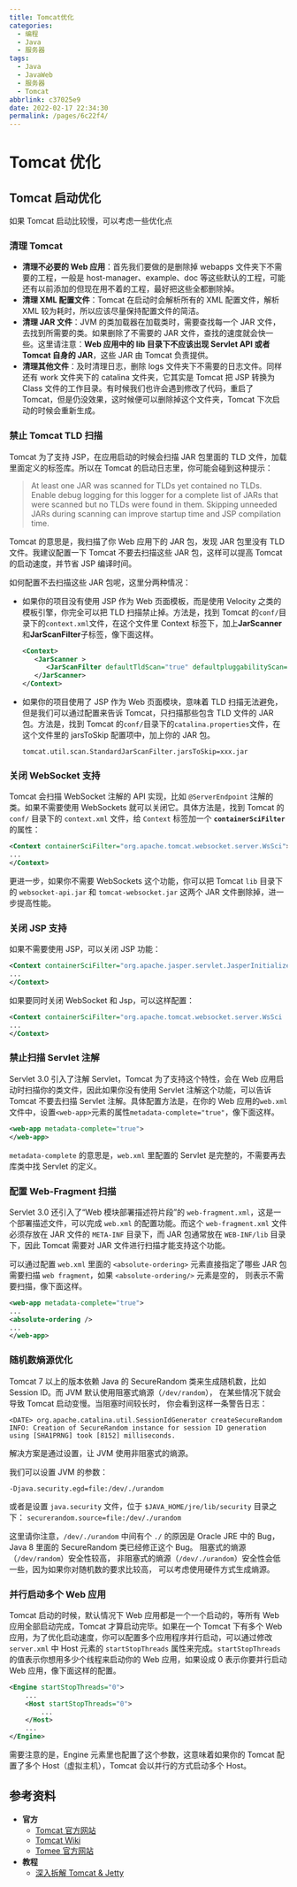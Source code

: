 ```yaml
---
title: Tomcat优化
categories: 
  - 编程
  - Java
  - 服务器
tags: 
  - Java
  - JavaWeb
  - 服务器
  - Tomcat
abbrlink: c37025e9
date: 2022-02-17 22:34:30
permalink: /pages/6c22f4/
---
```


# Tomcat 优化

## Tomcat 启动优化

如果 Tomcat 启动比较慢，可以考虑一些优化点

### 清理 Tomcat

- **清理不必要的 Web 应用**：首先我们要做的是删除掉 webapps 文件夹下不需要的工程，一般是 host-manager、example、doc 等这些默认的工程，可能还有以前添加的但现在用不着的工程，最好把这些全都删除掉。
- **清理 XML 配置文件**：Tomcat 在启动时会解析所有的 XML 配置文件，解析 XML 较为耗时，所以应该尽量保持配置文件的简洁。
- **清理 JAR 文件**：JVM 的类加载器在加载类时，需要查找每一个 JAR 文件，去找到所需要的类。如果删除了不需要的 JAR 文件，查找的速度就会快一些。这里请注意：**Web 应用中的 lib 目录下不应该出现 Servlet API 或者 Tomcat 自身的 JAR**，这些 JAR 由 Tomcat 负责提供。
- **清理其他文件**：及时清理日志，删除 logs 文件夹下不需要的日志文件。同样还有 work 文件夹下的 catalina 文件夹，它其实是 Tomcat 把 JSP 转换为 Class 文件的工作目录。有时候我们也许会遇到修改了代码，重启了 Tomcat，但是仍没效果，这时候便可以删除掉这个文件夹，Tomcat 下次启动的时候会重新生成。

### 禁止 Tomcat TLD 扫描

Tomcat 为了支持 JSP，在应用启动的时候会扫描 JAR 包里面的 TLD 文件，加载里面定义的标签库。所以在 Tomcat 的启动日志里，你可能会碰到这种提示：

> At least one JAR was scanned for TLDs yet contained no TLDs. Enable debug logging for this logger for a complete list of JARs that were scanned but no TLDs were found in them. Skipping unneeded JARs during scanning can improve startup time and JSP compilation time.

Tomcat 的意思是，我扫描了你 Web 应用下的 JAR 包，发现 JAR 包里没有 TLD 文件。我建议配置一下 Tomcat 不要去扫描这些 JAR 包，这样可以提高 Tomcat 的启动速度，并节省 JSP 编译时间。

如何配置不去扫描这些 JAR 包呢，这里分两种情况：

- 如果你的项目没有使用 JSP 作为 Web 页面模板，而是使用 Velocity 之类的模板引擎，你完全可以把 TLD 扫描禁止掉。方法是，找到 Tomcat 的`conf/`目录下的`context.xml`文件，在这个文件里 Context 标签下，加上**JarScanner**和**JarScanFilter**子标签，像下面这样。

  ```xml
  <Context>
     <JarScanner >
        <JarScanFilter defaultTldScan="true" defaultpluggabilityScan="true" />
     </JarScanner>
  </Context>
  ```

- 如果你的项目使用了 JSP 作为 Web 页面模块，意味着 TLD 扫描无法避免，但是我们可以通过配置来告诉 Tomcat，只扫描那些包含 TLD 文件的 JAR 包。方法是，找到 Tomcat 的`conf/`目录下的`catalina.properties`文件，在这个文件里的 jarsToSkip 配置项中，加上你的 JAR 包。

  ```
  tomcat.util.scan.StandardJarScanFilter.jarsToSkip=xxx.jar
  ```

### 关闭 WebSocket 支持

Tomcat 会扫描 WebSocket 注解的 API 实现，比如 `@ServerEndpoint` 注解的类。如果不需要使用 WebSockets 就可以关闭它。具体方法是，找到 Tomcat 的 `conf/` 目录下的 `context.xml` 文件，给 `Context` 标签加一个 **`containerSciFilter`** 的属性：

```xml
<Context containerSciFilter="org.apache.tomcat.websocket.server.WsSci">
...
</Context>
```

更进一步，如果你不需要 WebSockets 这个功能，你可以把 Tomcat `lib` 目录下的 `websocket-api.jar` 和 `tomcat-websocket.jar` 这两个 JAR 文件删除掉，进一步提高性能。

### 关闭 JSP 支持

如果不需要使用 JSP，可以关闭 JSP 功能：

```xml
<Context containerSciFilter="org.apache.jasper.servlet.JasperInitializer">
...
</Context>
```

如果要同时关闭 WebSocket 和 Jsp，可以这样配置：

```xml
<Context containerSciFilter="org.apache.tomcat.websocket.server.WsSci | org.apache.jasper.servlet.JasperInitializer">
...
</Context>
```

### 禁止扫描 Servlet 注解

Servlet 3.0 引入了注解 Servlet，Tomcat 为了支持这个特性，会在 Web 应用启动时扫描你的类文件，因此如果你没有使用 Servlet 注解这个功能，可以告诉 Tomcat 不要去扫描 Servlet 注解。具体配置方法是，在你的 Web 应用的`web.xml`文件中，设置`<web-app>`元素的属性`metadata-complete="true"`，像下面这样。

```xml
<web-app metadata-complete="true">
</web-app>
```

`metadata-complete` 的意思是，`web.xml` 里配置的 Servlet 是完整的，不需要再去库类中找 Servlet 的定义。

### 配置 Web-Fragment 扫描

Servlet 3.0 还引入了“Web 模块部署描述符片段”的 `web-fragment.xml`，这是一个部署描述文件，可以完成 `web.xml` 的配置功能。而这个 `web-fragment.xml` 文件必须存放在 JAR 文件的 `META-INF` 目录下，而 JAR 包通常放在 `WEB-INF/lib` 目录下，因此 Tomcat 需要对 JAR 文件进行扫描才能支持这个功能。

可以通过配置 `web.xml` 里面的 `<absolute-ordering>` 元素直接指定了哪些 JAR 包需要扫描 `web fragment`，如果 `<absolute-ordering/>` 元素是空的， 则表示不需要扫描，像下面这样。

```xml
<web-app metadata-complete="true">
...
<absolute-ordering />
...
</web-app>
```

### 随机数熵源优化

Tomcat 7 以上的版本依赖 Java 的 SecureRandom 类来生成随机数，比如 Session ID。而 JVM 默认使用阻塞式熵源（`/dev/random`）， 在某些情况下就会导致 Tomcat 启动变慢。当阻塞时间较长时， 你会看到这样一条警告日志：

```
<DATE> org.apache.catalina.util.SessionIdGenerator createSecureRandom
INFO: Creation of SecureRandom instance for session ID generation using [SHA1PRNG] took [8152] milliseconds.
```

解决方案是通过设置，让 JVM 使用非阻塞式的熵源。

我们可以设置 JVM 的参数：

```
-Djava.security.egd=file:/dev/./urandom
```

或者是设置 `java.security` 文件，位于 `$JAVA_HOME/jre/lib/security` 目录之下： `securerandom.source=file:/dev/./urandom`

这里请你注意，`/dev/./urandom` 中间有个 `./` 的原因是 Oracle JRE 中的 Bug，Java 8 里面的 SecureRandom 类已经修正这个 Bug。 阻塞式的熵源（`/dev/random`）安全性较高， 非阻塞式的熵源（`/dev/./urandom`）安全性会低一些，因为如果你对随机数的要求比较高， 可以考虑使用硬件方式生成熵源。

### 并行启动多个 Web 应用

Tomcat 启动的时候，默认情况下 Web 应用都是一个一个启动的，等所有 Web 应用全部启动完成，Tomcat 才算启动完毕。如果在一个 Tomcat 下有多个 Web 应用，为了优化启动速度，你可以配置多个应用程序并行启动，可以通过修改 `server.xml` 中 Host 元素的 `startStopThreads` 属性来完成。`startStopThreads` 的值表示你想用多少个线程来启动你的 Web 应用，如果设成 0 表示你要并行启动 Web 应用，像下面这样的配置。

```xml
<Engine startStopThreads="0">
    ...
    <Host startStopThreads="0">
        ...
    </Host>
    ...
</Engine>
```

需要注意的是，Engine 元素里也配置了这个参数，这意味着如果你的 Tomcat 配置了多个 Host（虚拟主机），Tomcat 会以并行的方式启动多个 Host。

## 参考资料

- **官方**
  - [Tomcat 官方网站](http://tomcat.apache.org/)
  - [Tomcat Wiki](http://wiki.apache.org/tomcat/FrontPage)
  - [Tomee 官方网站](http://tomee.apache.org/)
- **教程**
  - [深入拆解 Tomcat & Jetty](https://time.geekbang.org/column/intro/100027701)

